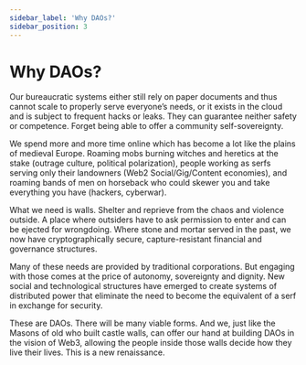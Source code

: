```yaml
---
sidebar_label: 'Why DAOs?'
sidebar_position: 3
---
```


# Why DAOs?

Our bureaucratic systems either still rely on paper documents and thus cannot scale to properly serve everyone’s needs, or it exists in the cloud and is subject to frequent hacks or leaks. They can guarantee neither safety or competence. Forget being able to offer a community self-sovereignty.

We spend more and more time online which has become a lot like the plains of medieval Europe. Roaming mobs burning witches and heretics at the stake (outrage culture, political polarization), people working as serfs serving only their landowners (Web2 Social/Gig/Content economies), and roaming bands of men on horseback who could skewer you and take everything you have (hackers, cyberwar).

What we need is walls. Shelter and reprieve from the chaos and violence outside. A place where outsiders have to ask permission to enter and can be ejected for wrongdoing. Where stone and mortar served in the past, we now have cryptographically secure, capture-resistant financial and governance structures.

Many of these needs are provided by traditional corporations. But engaging with those comes at the price of autonomy, sovereignty and dignity. New social and technological structures have emerged to create systems of distributed power that eliminate the need to become the equivalent of a serf in exchange for security.

These are DAOs. There will be many viable forms. And we, just like the Masons of old who built castle walls, can offer our hand at building DAOs in the vision of Web3, allowing the people inside those walls decide how they live their lives. This is a new renaissance.
